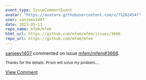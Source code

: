 ```yaml
---
event_type: IssueCommentEvent
avatar: "https://avatars.githubusercontent.com/u/71282454?"
user: sanjeev1407
date: 2023-05-11
repo_name: mfem/mfem
html_url: https://github.com/mfem/mfem/issues/3666
repo_url: https://github.com/mfem/mfem
---
```


<a href='https://github.com/sanjeev1407' target='_blank'>sanjeev1407</a> commented on issue <a href='https://github.com/mfem/mfem/issues/3666' target='_blank'>mfem/mfem#3666</a>.

<small>Thanks for the details. Prism will solve my problem....</small>

<a href='https://github.com/mfem/mfem/issues/3666' target='_blank'>View Comment</a>